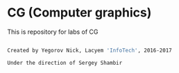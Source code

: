 # CG (Computer graphics)

This is repository for labs of CG

```sh

Created by Yegorov Nick, Lacyem 'InfoTech', 2016-2017

Under the direction of Sergey Shambir
```
